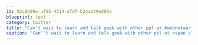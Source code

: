 ```yaml
---
id: 52c8b99e-af95-4314-a7df-b24a249ed89a
blueprint: text
category: twitter
title: "Can't wait to learn and talk geek with other ppl at #webnotwar.  33 hours and counting."
caption: 'Can''t wait to learn and talk geek with other ppl at <span class="hashtag hashtag_local">#<a href="http://tweettemp.darylchymko.ca/?tag=webnotwar">webnotwar</a>.  33 hours and counting.'
---
```

